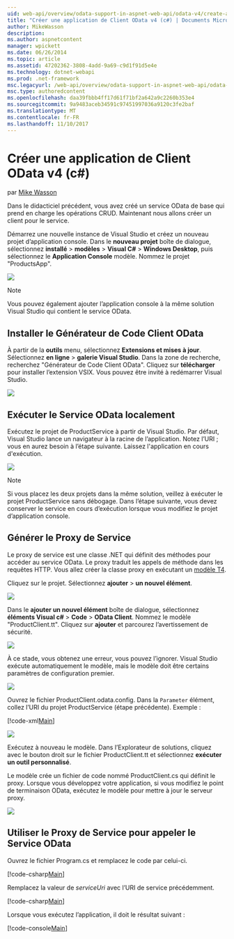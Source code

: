```yaml
---
uid: web-api/overview/odata-support-in-aspnet-web-api/odata-v4/create-an-odata-v4-client-app
title: "Créer une application de Client OData v4 (c#) | Documents Microsoft"
author: MikeWasson
description: 
ms.author: aspnetcontent
manager: wpickett
ms.date: 06/26/2014
ms.topic: article
ms.assetid: 47202362-3808-4add-9a69-c9d1f91d5e4e
ms.technology: dotnet-webapi
ms.prod: .net-framework
msc.legacyurl: /web-api/overview/odata-support-in-aspnet-web-api/odata-v4/create-an-odata-v4-client-app
msc.type: authoredcontent
ms.openlocfilehash: daa39fbbb4ff17d61f71bf2a642a9c2260b353e4
ms.sourcegitcommit: 9a9483aceb34591c97451997036a9120c3fe2baf
ms.translationtype: MT
ms.contentlocale: fr-FR
ms.lasthandoff: 11/10/2017
---
```

<a name="create-an-odata-v4-client-app-c"></a>Créer une application de Client OData v4 (c#)
====================
par [Mike Wasson](https://github.com/MikeWasson)

Dans le didacticiel précédent, vous avez créé un service OData de base qui prend en charge les opérations CRUD. Maintenant nous allons créer un client pour le service.

Démarrez une nouvelle instance de Visual Studio et créez un nouveau projet d’application console. Dans le **nouveau projet** boîte de dialogue, sélectionnez **installé** &gt; **modèles** &gt; **Visual C#** &gt; **Windows Desktop**, puis sélectionnez le **Application Console** modèle. Nommez le projet &quot;ProductsApp&quot;.

![](create-an-odata-v4-client-app/_static/image1.png)

> [!NOTE]
> Vous pouvez également ajouter l’application console à la même solution Visual Studio qui contient le service OData.


## <a name="install-the-odata-client-code-generator"></a>Installer le Générateur de Code Client OData

À partir de la **outils** menu, sélectionnez **Extensions et mises à jour**. Sélectionnez **en ligne** &gt; **galerie Visual Studio**. Dans la zone de recherche, recherchez &quot;Générateur de Code Client OData&quot;. Cliquez sur **télécharger** pour installer l’extension VSIX. Vous pouvez être invité à redémarrer Visual Studio.

[![](create-an-odata-v4-client-app/_static/image3.png)](create-an-odata-v4-client-app/_static/image2.png)

## <a name="run-the-odata-service-locally"></a>Exécuter le Service OData localement

Exécutez le projet de ProductService à partir de Visual Studio. Par défaut, Visual Studio lance un navigateur à la racine de l’application. Notez l’URI ; vous en aurez besoin à l’étape suivante. Laissez l'application en cours d'exécution.

![](create-an-odata-v4-client-app/_static/image4.png)

> [!NOTE]
> Si vous placez les deux projets dans la même solution, veillez à exécuter le projet ProductService sans débogage. Dans l’étape suivante, vous devez conserver le service en cours d’exécution lorsque vous modifiez le projet d’application console.


## <a name="generate-the-service-proxy"></a>Générer le Proxy de Service

Le proxy de service est une classe .NET qui définit des méthodes pour accéder au service OData. Le proxy traduit les appels de méthode dans les requêtes HTTP. Vous allez créer la classe proxy en exécutant un [modèle T4](https://msdn.microsoft.com/en-us/library/bb126445.aspx).

Cliquez sur le projet. Sélectionnez **ajouter** &gt; **un nouvel élément**.

![](create-an-odata-v4-client-app/_static/image5.png)

Dans le **ajouter un nouvel élément** boîte de dialogue, sélectionnez **éléments Visual c#** &gt; **Code** &gt; **OData Client**. Nommez le modèle &quot;ProductClient.tt&quot;. Cliquez sur **ajouter** et parcourez l’avertissement de sécurité.

[![](create-an-odata-v4-client-app/_static/image7.png)](create-an-odata-v4-client-app/_static/image6.png)

À ce stade, vous obtenez une erreur, vous pouvez l’ignorer. Visual Studio exécute automatiquement le modèle, mais le modèle doit être certains paramètres de configuration premier.

[![](create-an-odata-v4-client-app/_static/image9.png)](create-an-odata-v4-client-app/_static/image8.png)

Ouvrez le fichier ProductClient.odata.config. Dans la `Parameter` élément, collez l’URI du projet ProductService (étape précédente). Exemple :

[!code-xml[Main](create-an-odata-v4-client-app/samples/sample1.xml)]

[![](create-an-odata-v4-client-app/_static/image11.png)](create-an-odata-v4-client-app/_static/image10.png)

Exécutez à nouveau le modèle. Dans l’Explorateur de solutions, cliquez avec le bouton droit sur le fichier ProductClient.tt et sélectionnez **exécuter un outil personnalisé**.

Le modèle crée un fichier de code nommé ProductClient.cs qui définit le proxy. Lorsque vous développez votre application, si vous modifiez le point de terminaison OData, exécutez le modèle pour mettre à jour le serveur proxy.

![](create-an-odata-v4-client-app/_static/image12.png)

## <a name="use-the-service-proxy-to-call-the-odata-service"></a>Utiliser le Proxy de Service pour appeler le Service OData

Ouvrez le fichier Program.cs et remplacez le code par celui-ci.

[!code-csharp[Main](create-an-odata-v4-client-app/samples/sample2.cs)]

Remplacez la valeur de *serviceUri* avec l’URI de service précédemment.

[!code-csharp[Main](create-an-odata-v4-client-app/samples/sample3.cs)]

Lorsque vous exécutez l’application, il doit le résultat suivant :

[!code-console[Main](create-an-odata-v4-client-app/samples/sample4.cmd)]

